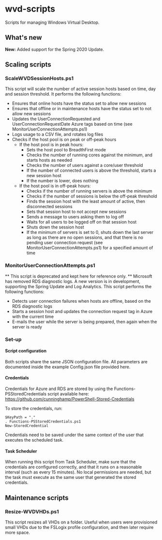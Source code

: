 # wvd-scripts
Scripts for managing Windows Virtual Desktop.

## What's new
**New:** Added support for the Spring 2020 Update.

## Scaling scripts
### ScaleWVDSessionHosts.ps1
This script will scale the number of active session hosts based on time, day and session threshold. It performs the following functions:
* Ensures that online hosts have the status set to allow new sessions
* Ensures that offline or in maintenance hosts have the status set to not allow new sessions
* Updates the UserConnectionRequested and UserConnectionRequestDate Azure tags based on time (see MonitorUserConnectionAttempts.ps1)
* Logs usage to a CSV file, and rotates log files
* Checks if the host pool is on peak or off-peak hours
  * If the host pool is in peak hours:
    * Sets the host pool to BreadthFirst mode
    * Checks the number of running cores against the minimum, and starts hosts as needed
    * Checks the number of users against a core/user threshold
    * If the number of connected users is above the threshold, starts a new session host
    * If the number is lower, does nothing
  * If the host pool is in off-peak hours:
    * Checks if the number of running servers is above the minimum
    * Checks if the number of sessions is below the off-peak threshold
    * Finds the session host with the least amount of active, then disconnected sessions
    * Sets that session host to not accept new sessions
    * Sends a message to users asking them to log off
    * Waits for all users to be logged off on that session host
    * Shuts down the session host
    * If the minimum of servers is set to 0, shuts down the last server as long as there are no open sessions, and that there is no pending user connection request (see MonitorUserConnectionAttempts.ps1) for a specified amount of time
 
 ### MonitorUserConnectionAttempts.ps1
 ** This script is deprecated and kept here for reference only. ** Microsoft has removed RDS diagnostic logs. A new version is in development, supporting the Spring Update and Log Analytics.
 This script performs the following functions:
 * Detects user connection failures when hosts are offline, based on the RDS diagnostic logs
 * Starts a session host and updates the connection request tag in Azure with the current time
 * E-mails the user while the server is being prepared, then again when the server is ready
 
 ### Set-up
 
 #### Script configuration
 Both scripts share the same JSON configuration file. All parameters are documented inside the example Config.json file provided here.
 
 #### Credentials
 Credentials for Azure and RDS are stored by using the Functions-PSStoredCredentials script available here: https://github.com/cunninghamp/PowerShell-Stored-Credentials
 
 To store the credentials, run:
 ```
 $KeyPath = "."
 . Functions-PSStoredCredentials.ps1
 New-StoredCredential
 ```
 
 Credentials need to be saved under the same context of the user that executes the scheduled task.
 
 #### Task Scheduler
 When running this script from Task Scheduler, make sure that the credentials are configured correctly, and that it runs on a reasonable interval (such as every 15 minutes). No local permissions are needed, but the task must execute as the same user that generated the stored credentials.
 
 ## Maintenance scripts
 ### Resize-WVDVHDs.ps1
 
 This script resizes all VHDs on a folder. Useful when users were provisioned small VHDs due to the FSLogix profile configuration, and then later require more space.
